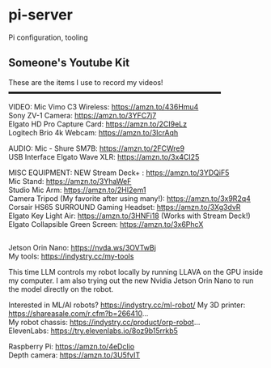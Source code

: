 # pi-server
Pi configuration, tooling


## Someone's Youtube Kit

These are the items I use to record my videos!
▬▬▬▬▬▬▬▬▬▬▬▬▬▬▬▬▬▬▬▬▬▬▬▬▬▬▬▬▬▬

VIDEO:
  Mic Vimo C3 Wireless: https://amzn.to/436Hmu4  
  Sony ZV-1 Camera: https://amzn.to/3YFC7j7  
  Elgato HD Pro Capture Card: https://amzn.to/2CI9eLz  
  Logitech Brio 4k Webcam: https://amzn.to/3IcrAqh  
  
AUDIO:
  Mic - Shure SM7B: https://amzn.to/2FCWre9  
  USB Interface Elgato Wave XLR: https://amzn.to/3x4CI25  

MISC EQUIPMENT: 
  NEW Stream Deck+ : https://amzn.to/3YDQiF5  
  Mic Stand: https://amzn.to/3YhaWeF  
  Studio Mic Arm: https://amzn.to/2HI2em1  
  Camera Tripod (My favorite after using many!): https://amzn.to/3x9R2q4  
  Corsair HS65 SURROUND Gaming Headset: https://amzn.to/3Xg3dvR  
  Elgato Key Light Air: https://amzn.to/3HNFi18 (Works with Stream Deck!)  
  Elgato Collapsible Green Screen: https://amzn.to/3x6PhcX  


## 

Jetson Orin Nano: https://nvda.ws/3OVTwBj  
My tools: https://indystry.cc/my-tools  

This time LLM controls my robot locally by running LLAVA on the GPU inside my computer. I am also trying out the new Nvidia Jetson Orin Nano to run the model directly on the robot. 

Interested in ML/AI robots? https://indystry.cc/ml-robot/
  My 3D printer: https://shareasale.com/r.cfm?b=266410...  
  My robot chassis: https://indystry.cc/product/orp-robot...  
  ElevenLabs: https://try.elevenlabs.io/8oz9b15rrkb5

Raspberry Pi: https://amzn.to/4eDcIio  
Depth camera: https://amzn.to/3U5fvIT
